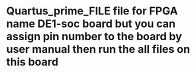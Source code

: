 # Quartus_prime_FILE file for FPGA name DE1-soc board but you can assign pin number to the board by user manual then run the all files on this board 

